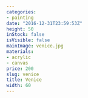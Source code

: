```yaml
---
categories:
- painting
date: "2016-12-31T23:59:53Z"
height: 50
inStock: false
isVisible: false
mainImage: venice.jpg
materials:
- acrylic
- canvas
price: 200
slug: venice
title: Venice
width: 60
---
```


